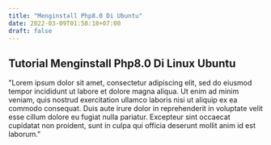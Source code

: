 ```yaml
---
title: "Menginstall Php8.0 Di Ubuntu"
date: 2022-03-09T01:58:18+07:00
draft: false
---
```


## Tutorial Menginstall Php8.0 Di Linux Ubuntu

"Lorem ipsum dolor sit amet, consectetur adipiscing elit, sed do eiusmod tempor incididunt ut labore et dolore magna aliqua. Ut enim ad minim veniam, quis nostrud exercitation ullamco laboris nisi ut aliquip ex ea commodo consequat. Duis aute irure dolor in reprehenderit in voluptate velit esse cillum dolore eu fugiat nulla pariatur. Excepteur sint occaecat cupidatat non proident, sunt in culpa qui officia deserunt mollit anim id est laborum."

